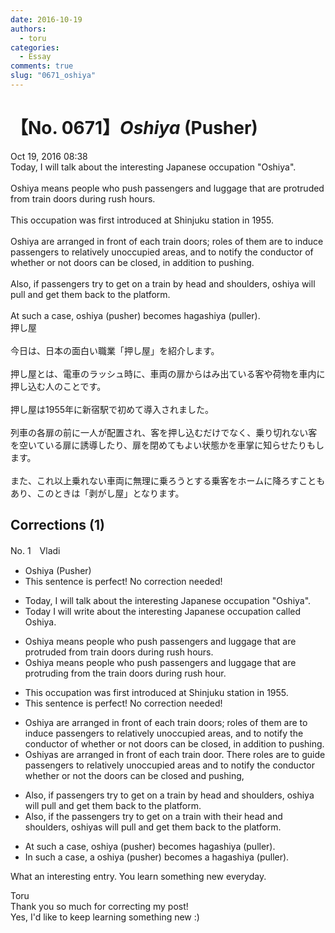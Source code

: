```yaml
---
date: 2016-10-19
authors:
  - toru
categories:
  - Essay
comments: true
slug: "0671_oshiya"
---
```


# 【No. 0671】<strong><em>Oshiya</em></strong> (Pusher)
<div class="date">Oct 19, 2016 08:38</div>
<div id="post"><div id="body_show_ori">
Today, I will talk about the interesting Japanese occupation "Oshiya".<br/><br/>Oshiya means people who push passengers and luggage that are protruded from train doors during rush hours.<br/><br/>This occupation was first introduced at Shinjuku station in 1955.<br/><br/>Oshiya are arranged in front of each train doors; roles of them are to induce passengers to relatively unoccupied areas, and to notify the conductor of whether or not doors can be closed, in addition to pushing.<br/><br/>Also, if passengers try to get on a train by head and shoulders, oshiya will pull and get them back to the platform.<br/><br/>At such a case, oshiya (pusher) becomes hagashiya (puller).
</div></div>

<!-- more -->

<div id="post_ja"><div id="body_show_mo">
押し屋<br/><br/>今日は、日本の面白い職業「押し屋」を紹介します。<br/><br/>押し屋とは、電車のラッシュ時に、車両の扉からはみ出ている客や荷物を車内に押し込む人のことです。<br/><br/>押し屋は1955年に新宿駅で初めて導入されました。<br/><br/>列車の各扉の前に一人が配置され、客を押し込むだけでなく、乗り切れない客を空いている扉に誘導したり、扉を閉めてもよい状態かを車掌に知らせたりもします。<br/><br/>また、これ以上乗れない車両に無理に乗ろうとする乗客をホームに降ろすこともあり、このときは「剥がし屋」となります。
</div></div>

## Corrections (1)
<div id="block"><div class="first_name"> No. 1　<span class="just_name">Vladi</span></div><div id="block2">
<ul class="correction_field">
<li class="incorrect">Oshiya (Pusher)</li>
<li class="corrected perfect">This sentence is perfect! No correction needed!</li>
</ul>
<ul class="correction_field">
<li class="incorrect">Today, I will talk about the interesting Japanese occupation "Oshiya".</li>
<li class="corrected correct">
Today I will write about the interesting Japanese occupation called Oshiya.
</li>
</ul>
<ul class="correction_field">
<li class="incorrect">Oshiya means people who push passengers and luggage that are protruded from train doors during rush hours.</li>
<li class="corrected correct">
Oshiya means people who push passengers and luggage that are protruding from the train doors during rush hour.
</li>
</ul>
<ul class="correction_field">
<li class="incorrect">This occupation was first introduced at Shinjuku station in 1955.</li>
<li class="corrected perfect">This sentence is perfect! No correction needed!</li>
</ul>
<ul class="correction_field">
<li class="incorrect">Oshiya are arranged in front of each train doors; roles of them are to induce passengers to relatively unoccupied areas, and to notify the conductor of whether or not doors can be closed, in addition to pushing.</li>
<li class="corrected correct">
Oshiyas are arranged in front of each train door. There roles are to guide passengers to relatively unoccupied areas and to notify the conductor whether or not the doors can be closed and pushing, 
</li>
</ul>
<ul class="correction_field">
<li class="incorrect">Also, if passengers try to get on a train by head and shoulders, oshiya will pull and get them back to the platform.</li>
<li class="corrected correct">
Also, if the passengers try to get on a train with their head and shoulders, oshiyas will pull and get them back to the platform.
</li>
</ul>
<ul class="correction_field">
<li class="incorrect">At such a case, oshiya (pusher) becomes hagashiya (puller).</li>
<li class="corrected correct">
In such a case, a oshiya (pusher) becomes a hagashiya (puller).
</li>
</ul>
<p class="comment_small">
 What an interesting entry. You learn something new everyday.
</p>

</div><div class="name"><span class="just_name">Toru</span><br>
Thank you so much for correcting my post!<br/>Yes, I'd like to keep learning something new  :)
</div>
</div>
